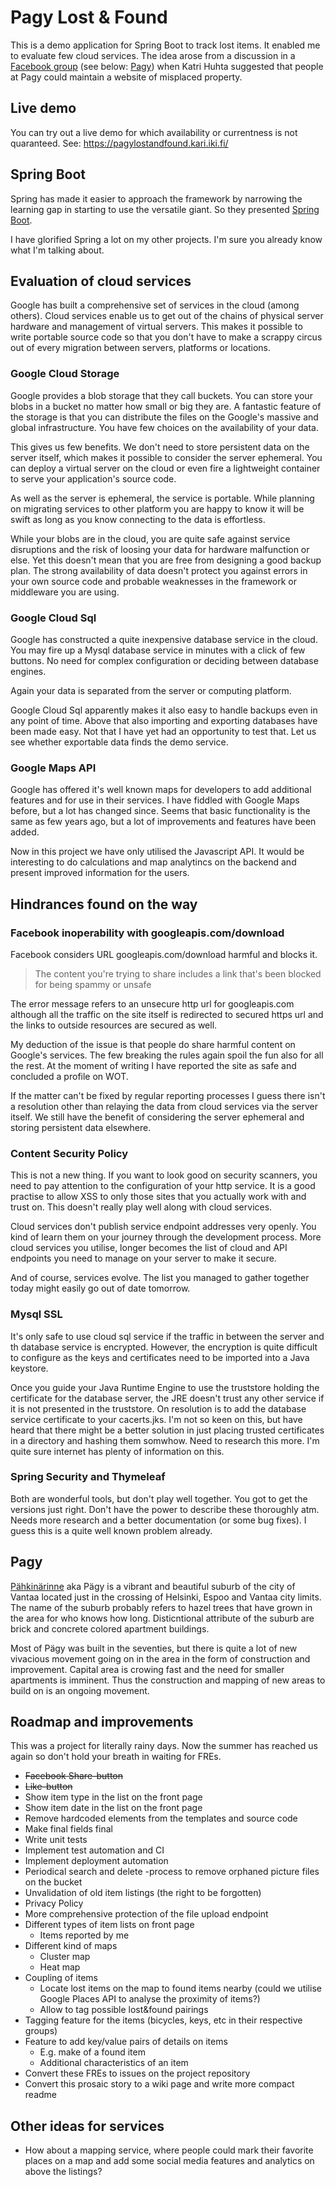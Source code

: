 # Pagy Lost & Found

This is a demo application for Spring Boot to track lost items. It enabled me to evaluate few cloud services. The idea arose from a discussion in a
[Facebook group](https://www.facebook.com/groups/235855133202437/permalink/1344056399048966/?comment_id=1344098629044743&comment_tracking=%7B%22tn%22%3A%22R7%22%7D)
(see below: [Pagy](#pagy)) when Katri Huhta suggested that people at Pagy could maintain a website of misplaced property.

## Live demo

You can try out a live demo for which availability or currentness is not quaranteed. See: <https://pagylostandfound.kari.iki.fi/>

## Spring Boot

Spring has made it easier to approach the framework by narrowing the learning gap in starting to use the versatile giant. So they presented [Spring Boot](https://projects.spring.io/spring-boot/).

I have glorified Spring a lot on my other projects. I'm sure you already know what I'm talking about.

## Evaluation of cloud services

Google has built a comprehensive set of services in the cloud (among others). Cloud services enable us to get out of the chains of physical server hardware and management of virtual servers. This makes it possible to write portable source code so that you don't have to make a scrappy circus out of every migration between servers, platforms or locations.

### Google Cloud Storage
Google provides a blob storage that they call buckets. You can store your blobs in a bucket no matter how small or big they are. A fantastic feature of the storage is that you can distribute the files on the Google's massive and global infrastructure. You have few choices on the availability of your data.

This gives us few benefits. We don't need to store persistent data on the server itself, which makes it possible to consider the server ephemeral. You can deploy a virtual server on the cloud or even fire a lightweight container to serve your application's source code.

As well as the server is ephemeral, the service is portable. While planning on migrating services to other platform you are happy to know it will be swift as long as you know connecting to the data is effortless.

While your blobs are in the cloud, you are quite safe against service disruptions and the risk of loosing your data for hardware malfunction or else. Yet this doesn't mean that you are free from designing a good backup plan. The strong availability of data doesn't protect you against errors in your own source code and probable weaknesses in the framework or middleware you are using.

### Google Cloud Sql
Google has constructed a quite inexpensive database service in the cloud. You may fire up a Mysql database service in minutes with a click of few buttons. No need for complex configuration or deciding between database engines.

Again your data is separated from the server or computing platform.

Google Cloud Sql apparently makes it also easy to handle backups even in any point of time. Above that also importing and exporting databases have been made easy. Not that I have yet had an opportunity to test that. Let us see whether exportable data finds the demo service.

### Google Maps API
Google has offered it's well known maps for developers to add additional features and for use in their services. I have fiddled with Google Maps before, but a lot has changed since. Seems that basic functionality is the same as few years ago, but a lot of improvements and features have been added.

Now in this project we have only utilised the Javascript API. It would be interesting to do calculations and map analytincs on the backend and present improved information for the users.

## Hindrances found on the way

### Facebook inoperability with googleapis.com/download

Facebook considers URL googleapis.com/download harmful and blocks it. 

> The content you're trying to share includes a link that's been blocked for being spammy or unsafe

The error message refers to an unsecure http url for googleapis.com although all the traffic on the site itself is redirected to secured https url and the links to outside resources are secured as well.

My deduction of the issue is that people do share harmful content on Google's services. The few breaking the rules again spoil the fun also for all the rest. At the moment of writing I have reported the site as safe and concluded a profile on WOT.

If the matter can't be fixed by regular reporting processes I guess there isn't a resolution other than relaying the data from cloud services via the server itself. We still have the benefit of considering the server ephemeral and storing persistent data elsewhere.

### Content Security Policy

This is not a new thing. If you want to look good on security scanners, you need to pay attention to the configuration of your http service. It is a good practise to allow XSS to only those sites that you actually work with and trust on. This doesn't really play well along with cloud services.

Cloud services don't publish service endpoint addresses very openly. You kind of learn them on your journey through the development process. More cloud services you utilise, longer becomes the list of cloud and API endpoints you need to manage on your server to make it secure.

And of course, services evolve. The list you managed to gather together today might easily go out of date tomorrow.

### Mysql SSL

It's only safe to use cloud sql service if the traffic in between the server and th database service is encrypted. However, the encryption is quite difficult to configure as the keys and certificates need to be imported into a Java keystore.

Once you guide your Java Runtime Engine to use the truststore holding the certificate for the database server, the JRE doesn't trust any other service if it is not presented in the truststore. On resolution is to add the database service certificate to your cacerts.jks. I'm not so keen on this, but have heard that there might be a better solution in just placing trusted certificates in a directory and hashing them somwhow. Need to research this more. I'm quite sure internet has plenty of information on this.

### Spring Security and Thymeleaf

Both are wonderful tools, but don't play well together. You got to get the versions just right. Don't have the power to describe these thoroughly atm. Needs more research and a better documentation (or some bug fixes). I guess this is a quite well known problem already.

## Pagy

[Pähkinärinne](https://en.wikipedia.org/wiki/Pähkinärinne) aka Pägy is a vibrant and beautiful suburb of the city of Vantaa located just in the crossing of Helsinki, Espoo and Vantaa city limits. The name of the suburb probably refers to hazel trees that have grown in the area for who knows how long. Disticntional attribute of the suburb are brick and concrete colored apartment buildings.

Most of Pägy was built in the seventies, but there is quite a lot of new vivacious movement going on in the area in the form of construction and improvement. Capital area is crowing fast and the need for smaller apartments is imminent. Thus the construction and mapping of new areas to build on is an ongoing movement.

## Roadmap and improvements

This was a project for literally rainy days. Now the summer has reached us again so don't hold your breath in waiting for FREs.

* ~~Facebook Share-button~~
* ~~Like-button~~
* Show item type in the list on the front page
* Show item date in the list on the front page
* Remove hardcoded elements from the templates and source code
* Make final fields final
* Write unit tests
* Implement test automation and CI
* Implement deployment automation
* Periodical search and delete -process to remove orphaned picture files on the bucket
* Unvalidation of old item listings (the right to be forgotten)
* Privacy Policy
* More comprehensive protection of the file upload endpoint
* Different types of item lists on front page
   * Items reported by me
* Different kind of maps
   * Cluster map
   * Heat map
* Coupling of items
   * Locate lost items on the map to found items nearby (could we utilise Google Places API to analyse the proximity of items?)
   * Allow to tag possible lost&found pairings
* Tagging feature for the items (bicycles, keys, etc in their respective groups)
* Feature to add key/value pairs of details on items
   * E.g. make of a found item
   * Additional characteristics of an item
* Convert these FREs to issues on the project repository
* Convert this prosaic story to a wiki page and write more compact readme

## Other ideas for services

* How about a mapping service, where people could mark their favorite places on a map and add some social media features and analytics on above the listings?
